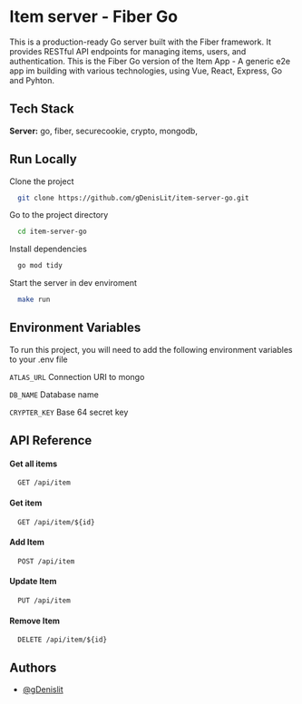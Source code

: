 
# Item server - Fiber Go

This is a production-ready Go server built with the Fiber framework. It provides RESTful API endpoints for managing items, users, and authentication. This is the Fiber Go version of the Item App - A generic e2e app im building with various technologies, using Vue, React, Express, Go and Pyhton.

## Tech Stack

**Server:** go, fiber, securecookie, crypto, mongodb,


## Run Locally

Clone the project

```bash
  git clone https://github.com/gDenisLit/item-server-go.git
```

Go to the project directory

```bash
  cd item-server-go
```

Install dependencies

```bash
  go mod tidy
```

Start the server in dev enviroment

```bash
  make run
```

## Environment Variables

To run this project, you will need to add the following environment variables to your .env file

`ATLAS_URL`
Connection URI to mongo

`DB_NAME`
Database name

`CRYPTER_KEY`
Base 64 secret key

## API Reference

#### Get all items

```http
  GET /api/item
```

#### Get item

```http
  GET /api/item/${id}
```

#### Add Item

```http
  POST /api/item
```
#### Update Item

```http
  PUT /api/item
```
#### Remove Item
```http
  DELETE /api/item/${id}
```


## Authors

- [@gDenislit](https://www.github.com/gDenislit)
